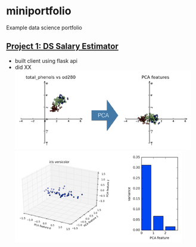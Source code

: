 # miniportfolio
Example data science portfolio

## [Project 1: DS Salary Estimator](https://www.google.com)
- built client using flask api
- did XX
![alt text](https://github.com/kellyongcm/miniportfolio/blob/main/images/sample_1.png)
![alt text](https://github.com/kellyongcm/miniportfolio/blob/main/images/sample_2.png)
